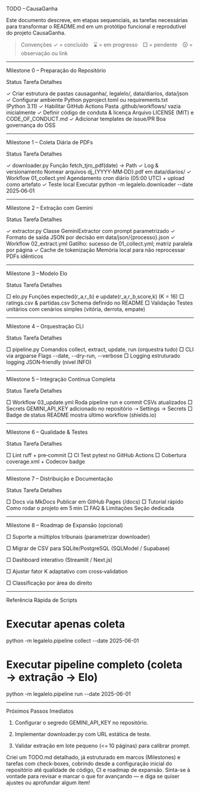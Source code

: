 TODO – CausaGanha

Este documento descreve, em etapas sequenciais, as tarefas necessárias para transformar o README.md em um protótipo funcional e reprodutível do projeto CausaGanha.

> Convenções
✓ = concluído ⌛ = em progresso □ = pendente 🛈 = observação ou link




---

Milestone 0 – Preparação do Repositório

Status	Tarefa	Detalhes

✓	Criar estrutura de pastas	causaganha/, legalelo/, data/diarios, data/json
✓	Configurar ambiente Python	pyproject.toml ou requirements.txt (Python 3.11)
✓	Habilitar GitHub Actions	Pasta .github/workflows/ vazia inicialmente
✓	Definir código de conduta & licença	Arquivo LICENSE (MIT) e CODE_OF_CONDUCT.md
✓	Adicionar templates de issue/PR	Boa governança do OSS



---

Milestone 1 – Coleta Diária de PDFs

Status	Tarefa	Detalhes

✓	downloader.py	Função fetch_tjro_pdf(date) → Path
✓	Log & versionamento	Nomear arquivos dj_{YYYY‑MM‑DD}.pdf em data/diarios/
✓	Workflow 01_collect.yml	Agendamento cron diário (05:00 UTC) + upload como artefato
✓	Teste local	Executar python -m legalelo.downloader --date 2025‑06‑01



---

Milestone 2 – Extração com Gemini

Status	Tarefa	Detalhes

✓	extractor.py	Classe GeminiExtractor com prompt parametrizado
✓	Formato de saída	JSON por decisão em data/json/{processo}.json
✓	Workflow 02_extract.yml	Gatilho: sucesso de 01_collect.yml; matriz paralela por página
✓	Cache de tokenização	Memória local para não reprocessar PDFs idênticos



---

Milestone 3 – Modelo Elo

Status	Tarefa	Detalhes

□	elo.py	Funções expected(r_a,r_b) e update(r_a,r_b,score,k) (K = 16)
□	ratings.csv & partidas.csv	Schema definido no README
□	Validação	Testes unitários com cenários simples (vitória, derrota, empate)



---

Milestone 4 – Orquestração CLI

Status	Tarefa	Detalhes

□	pipeline.py	Comandos collect, extract, update, run (orquestra tudo)
□	CLI via argparse	Flags --date, --dry-run, --verbose
□	Logging estruturado	logging JSON‑friendly (nível INFO)



---

Milestone 5 – Integração Contínua Completa

Status	Tarefa	Detalhes

□	Workflow 03_update.yml	Roda pipeline run e commit CSVs atualizados
□	Secrets	GEMINI_API_KEY adicionado no repositório ⇢ Settings → Secrets
□	Badge de status	README mostra último workflow (shields.io)



---

Milestone 6 – Qualidade & Testes

Status	Tarefa	Detalhes

□	Lint	ruff + pre‑commit
□	CI Test	pytest no GitHub Actions
□	Cobertura	coverage.xml + Codecov badge



---

Milestone 7 – Distribuição e Documentação

Status	Tarefa	Detalhes

□	Docs via MkDocs	Publicar em GitHub Pages (/docs)
□	Tutorial rápido	Como rodar o projeto em 5 min
□	FAQ & Limitações	Seção dedicada



---

Milestone 8 – Roadmap de Expansão (opcional)

□ Suporte a múltiplos tribunais (parametrizar downloader)

□ Migrar de CSV para SQLite/PostgreSQL (SQLModel / Supabase)

□ Dashboard interativo (Streamlit / Next.js)

□ Ajustar fator K adaptativo com cross‑validation

□ Classificação por área do direito



---

Referência Rápida de Scripts

# Executar apenas coleta
python -m legalelo.pipeline collect --date 2025-06-01

# Executar pipeline completo (coleta → extração → Elo)
python -m legalelo.pipeline run --date 2025-06-01


---

Próximos Passos Imediatos

1. Configurar o segredo GEMINI_API_KEY no repositório.


2. Implementar downloader.py com URL estática de teste.


3. Validar extração em lote pequeno (<= 10 páginas) para calibrar prompt.





Criei um TODO.md detalhado, já estruturado em marcos (Milestones) e tarefas com check-boxes, cobrindo desde a configuração inicial do repositório até qualidade de código, CI e roadmap de expansão. Sinta-se à vontade para revisar e marcar o que for avançando — e diga se quiser ajustes ou aprofundar algum item!

